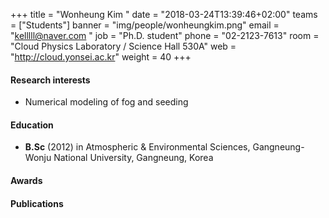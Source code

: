 ﻿+++
title = "Wonheung Kim "
date = "2018-03-24T13:39:46+02:00"
teams = ["Students"]
banner = "img/people/wonheungkim.png"
email = "kelllll@naver.com "
job = "Ph.D. student"
phone = "02-2123-7613"
room = "Cloud Physics Laboratory / Science Hall 530A"
web = "http://cloud.yonsei.ac.kr"
weight = 40
+++

#### Research interests
+ Numerical modeling of fog and seeding

#### Education
 + **B.Sc** (2012) in Atmospheric & Environmental Sciences, Gangneung-Wonju National University, Gangneung, Korea

#### Awards

#### Publications
 
